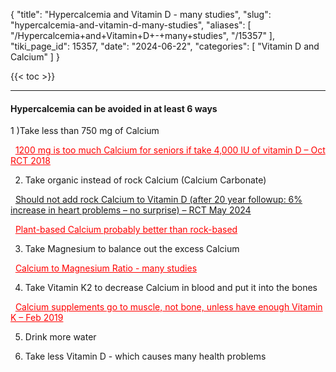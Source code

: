 {
  "title": "Hypercalcemia and Vitamin D - many studies",
  "slug": "hypercalcemia-and-vitamin-d-many-studies",
  "aliases": [
    "/Hypercalcemia+and+Vitamin+D+-+many+studies",
    "/15357"
  ],
  "tiki_page_id": 15357,
  "date": "2024-06-22",
  "categories": [
    "Vitamin D and Calcium"
  ]
}

{{< toc >}}

<!-- ~tc~ start ~/tc~ -->

---

#### Hypercalcemia can be avoided in at least 6 ways

1 )Take less than 750 mg of Calcium

&nbsp; <a href="/posts/1200-mg-is-too-much-calcium-for-seniors-if-take-4000-iu-of-vitamin-d-oct-rct-2018" style="color: red; text-decoration: underline;" title="This post/category does not exist yet: 1200 mg is too much Calcium for seniors if take 4,000 IU of vitamin D – Oct RCT 2018">1200 mg is too much Calcium for seniors if take 4,000 IU of vitamin D – Oct RCT 2018</a>

2) Take organic instead of rock Calcium (Calcium Carbonate)

&nbsp; [Should not add rock Calcium to Vitamin D (after 20 year followup: 6% increase in heart problems – no surprise) – RCT May 2024](/posts/should-not-add-rock-calcium-to-vitamin-d-after-20-year-followup-6-percent-increa-no-surprise-rct)

&nbsp; <a href="/posts/plant-based-calcium-probably-better-than-rock-based" style="color: red; text-decoration: underline;" title="This post/category does not exist yet: Plant-based Calcium probably better than rock-based">Plant-based Calcium probably better than rock-based</a>

3) Take Magnesium to balance out the excess Calcium

&nbsp; <a href="/posts/calcium-to-magnesium-ratio-many-studies" style="color: red; text-decoration: underline;" title="This post/category does not exist yet: Calcium to Magnesium Ratio - many studies">Calcium to Magnesium Ratio - many studies</a>

4) Take Vitamin K2 to decrease Calcium in blood and put it into the bones

&nbsp; <a href="/posts/calcium-supplements-go-to-muscle-not-bone-unless-have-enough-vitamin-k" style="color: red; text-decoration: underline;" title="This post/category does not exist yet: Calcium supplements go to muscle, not bone, unless have enough Vitamin K – Feb 2019">Calcium supplements go to muscle, not bone, unless have enough Vitamin K – Feb 2019</a>

5) Drink more water

6) Take less Vitamin D - which causes many health problems

<!-- ~tc~ end ~/tc~ -->
